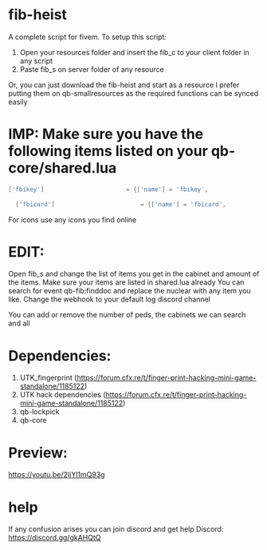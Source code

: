 # fib-heist
A complete script for fivem.
To setup this script: 
1. Open your resources folder and insert the fib_c to your client folder in any script
2. Paste fib_s on server folder of any resource

Or, you can just download the fib-heist and start as a resource
I prefer putting them on qb-smallresources as the required functions can be synced easily

# IMP: Make sure you have the following items listed on your qb-core/shared.lua
```lua
['fbikey'] 			 			 = {['name'] = 'fbikey', 						['label'] = 'Home key', 						['weight'] = 500, 		['type'] = 'item', 		['image'] = 'fbikey.png', 				['unique'] = true, 		['useable'] = true, 	['shouldClose'] = true,	   ['combinable'] = nil,   ['description'] = 'Key for a lock...?'},
	
  ['fbicard'] 			 			 = {['name'] = 'fbicard', 						['label'] = 'FBI Pass', 						['weight'] = 500, 		['type'] = 'item', 		['image'] = 'fbicard.png', 				['unique'] = true, 		['useable'] = true, 	['shouldClose'] = true,	   ['combinable'] = nil,   ['description'] = 'Card for fib...?'},
```


For icons use any icons you find online

# EDIT: 
Open fib_s and change the list of items you get in the cabinet and amount of the items. Make sure your items are listed in shared.lua already
You can search for event qb-fib:finddoc and replace the nuclear with any item you like.
Change the webhook to your default log discord channel

You can add or remove the number of peds, the cabinets we can search and all

# Dependencies: 
1. UTK_fingerprint (https://forum.cfx.re/t/finger-print-hacking-mini-game-standalone/1185122)
2. UTK hack dependencies (https://forum.cfx.re/t/finger-print-hacking-mini-game-standalone/1185122)
3. qb-lockpick 
4. qb-core
# Preview: 
https://youtu.be/2IjYl1mQ93g
# help
If any confusion arises you can join discord and get help
Discord: https://discord.gg/gkAHQtQ
